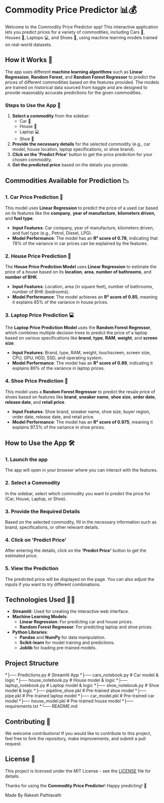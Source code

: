 
Commodity Price Predictor 📊💰
==============================

Welcome to the Commodity Price Predictor app! This interactive application lets you predict prices for a variety of commodities, including Cars 🚗, Houses 🏡, Laptops 💻, and Shoes 👟, using machine learning models trained on real-world datasets.



How it Works 🤔
---------------

The app uses different **machine learning algorithms** such as **Linear Regression**, **Random Forest**, and **Random Forest Regressor** to predict the prices of different commodities based on the features provided. The models are trained on historical data sourced from kaggle and are designed to provide reasonably accurate predictions for the given commodities.

### Steps to Use the App 📝

1.  **Select a commodity** from the sidebar:
    *   Car 🚗
    *   House 🏡
    *   Laptop 💻
    *   Shoe 👟
2.  **Provide the necessary details** for the selected commodity (e.g., car model, house location, laptop specifications, or shoe brand).
3.  **Click on the 'Predict Price'** button to get the price prediction for your chosen commodity.
4.  **Get the predicted price** based on the details you provide.

Commodities Available for Prediction 📉
---------------------------------------

### 1\. Car Price Prediction 🚗

This model uses **Linear Regression** to predict the price of a used car based on its features like the **company**, **year of manufacture**, **kilometers driven**, and **fuel type**.

*   **Input Features**: Car company, year of manufacture, kilometers driven, and fuel type (e.g., Petrol, Diesel, LPG).
*   **Model Performance**: The model has an **R² score of 0.78**, indicating that 78% of the variance in car prices can be explained by the features.

### 2\. House Price Prediction 🏡

The **House Price Prediction Model** uses **Linear Regression** to estimate the price of a house based on its **location**, **area**, **number of bathrooms**, and **number of BHK**.

*   **Input Features**: Location, area (in square feet), number of bathrooms, number of BHK (bedrooms).
*   **Model Performance**: The model achieves an **R² score of 0.85**, meaning it explains 85% of the variance in house prices.

### 3\. Laptop Price Prediction 💻

The **Laptop Price Prediction Model** uses the **Random Forest Regressor**, which combines multiple decision trees to predict the price of a laptop based on various specifications like **brand**, **type**, **RAM**, **weight**, and **screen size**.

*   **Input Features**: Brand, type, RAM, weight, touchscreen, screen size, CPU, GPU, HDD, SSD, and operating system.
*   **Model Performance**: The model has an **R² score of 0.89**, indicating it explains 89% of the variance in laptop prices.

### 4\. Shoe Price Prediction 👟

This model uses a **Random Forest Regressor** to predict the resale price of shoes based on features like **brand**, **sneaker name**, **shoe size**, **order date**, **release date**, and **retail price**.

*   **Input Features**: Shoe brand, sneaker name, shoe size, buyer region, order date, release date, and retail price.
*   **Model Performance**: The model has an **R² score of 0.975**, meaning it explains 97.5% of the variance in shoe prices.

How to Use the App 🛠️
----------------------

### 1\. Launch the app

The app will open in your browser where you can interact with the features.

### 2\. Select a Commodity

In the sidebar, select which commodity you want to predict the price for (Car, House, Laptop, or Shoe).

### 3\. Provide the Required Details

Based on the selected commodity, fill in the necessary information such as brand, specifications, or other relevant details.

### 4\. Click on 'Predict Price'

After entering the details, click on the **'Predict Price'** button to get the estimated price.

### 5\. View the Prediction

The predicted price will be displayed on the page. You can also adjust the inputs if you want to try different combinations.

Technologies Used 🧑‍💻
-----------------------

*   **Streamlit**: Used for creating the interactive web interface.
*   **Machine Learning Models**:
    *   **Linear Regression**: For predicting car and house prices.
    *   **Random Forest Regressor**: For predicting laptop and shoe prices.
*   **Python Libraries**:
    *   **Pandas** and **NumPy** for data manipulation.
    *   **Scikit-learn** for model training and predictions.
    *   **Joblib** for loading pre-trained models.

 Project Structure
 -----------------------
 *├── Predictions.py            # Streamlit App
*├── cars_notebook.py          # Car model & logic
*├── house_notebook.py         # House model & logic
*├── laptop_notebook.py        # Laptop model & logic
*├── shoe_notebook.py          # Shoe model & logic
*├── pipeline_shoe.pkl         # Pre-trained shoe model
*├── pipe.pkl                  # Pre-trained laptop model
*├── car_model.pkl             # Pre-trained car model
*├── house_model.pkl           # Pre-trained house model
*├── requirements.txt
*└── README.md


Contributing 🤝
---------------

We welcome contributions! If you would like to contribute to this project, feel free to fork the repository, make improvements, and submit a pull request.

License 📜
----------

This project is licensed under the MIT License - see the [LICENSE](LICENSE) file for details.

Thanks for using the **Commodity Price Predictor**! Happy predicting! 🎉

Made By Rakesh Pathlavath
